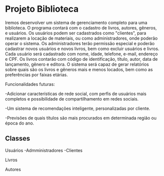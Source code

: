 # Projeto Biblioteca
Iremos desenvolver um sistema de gerenciamento completo para uma biblioteca.
O programa contará com o cadastro de livros, autores, gêneros, e usuários.
Os usuários podem ser cadastrados como "clientes", para realizarem a locação de materiais, ou como administradores, onde poderão operar o sistema.
Os administradores terão permissão especial e poderão cadastrar novos usuários e novos livros, bem como excluir usuários e livros.
Cada usuário será cadastrado com nome, idade, telefone, e-mail, endereço e CPF.
Os livros contarão com código de identificação, título, autor, data de lançamento, gênero e editora.
O sistema será capaz de gerar relatórios sobre quais são os livros e gêneros mais e menos locados, bem como as preferências por faixas etárias.

Funcionalidades futuras:

-Adicionar características de rede social, com perfis de usuários mais completos e possibilidade de compartilhamento em redes sociais.

-Um sistema de recomendações inteligente, personalizadas por cliente.

-Previsões de quais títulos são mais procurados em determinada região ou época do ano.


## Classes

Usuários
-Admministradores
-Clientes

Livros

Autores


